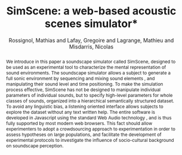 --- 
title: "SimScene: a web-based acoustic scenes simulator*" 
abstract: "We introduce in this paper a soundscape simulator called SimScene, designed to be used as an experimental tool to characterize the mental representation of sound environments. The soundscape simulator allows a subject to generate a full sonic environment by sequencing and mixing sound elements , and manipulating their sound level and time positioning. To make the simulation process effective, SimScene has not be designed to manipulate individual parameters of individual sounds, but to specify high-level parameters for whole classes of sounds, organized into a hierarchical semantically structured dataset. To avoid any linguistic bias, a listening oriented interface allows subjects to explore the dataset without any text written help. The entire software is developed in Javascript using the standard Web Audio technology , and is thus fully supported by most modern web browsers. This fact should allow experimenters to adopt a crowdsourcing approach to experimentation in order to assess hypotheses on large populations, and facilitate the development of experimental protocols to investigate the influence of socio-cultural background on soundscape perception." 
address: "Paris" 
author: "Rossignol, Mathias and Lafay, Gregoire and Lagrange, Mathieu and Misdarris, Nicolas"
webAuthor: "Mathias Rossignol, Gregoire Lafay, Mathieu Lagrange, Nicolas Misdarris" 
booktitle: "Proceedings of the International Web Audio Conference" 
editor: "Goldszmidt, Samuel and Schnell, Norbert and Saiz, Victor and Matuszewski, Benjamin" 
month: "Proceedings of the International Web Audio Conference"
pages: "undefined" 
publisher: "IRCAM" 
series: "WAC '15"
type: "Poster"  
year: "2015" 
id: "2015_EA_31" 
tags: year2015
media: none 
pdflink: /_data/papers/pdf/2015/2015_31.pdf
ISSN: 2663-5844
---